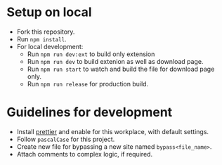 # Setup on local

- Fork this repository.
- Run `npm install`.
- For local development:
  - Run `npm run dev:ext` to build only extension
  - Run `npm run dev` to build extenion as well as download page.
  - Run `npm run start` to watch and build the file for download page only.
  - Run `npm run release` for production build.

# Guidelines for development

- Install [prettier]("https://marketplace.visualstudio.com/items?itemName=esbenp.prettier-vscode") and enable for this workplace, with default settings.
- Follow `pascalCase` for this project.
- Create new file for bypassing a new site named `bypass<file_name>`.
- Attach comments to complex logic, if required.
